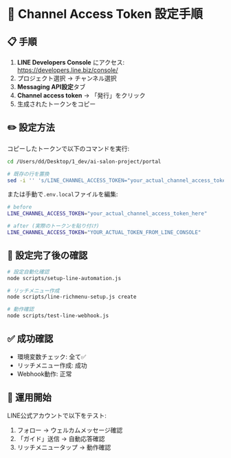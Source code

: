 # 🔑 Channel Access Token 設定手順

## 📋 手順

1. **LINE Developers Console** にアクセス: https://developers.line.biz/console/
2. プロジェクト選択 → チャンネル選択
3. **Messaging API設定**タブ
4. **Channel access token** → 「発行」をクリック
5. 生成されたトークンをコピー

## ✏️ 設定方法

コピーしたトークンで以下のコマンドを実行:

```bash
cd /Users/dd/Desktop/1_dev/ai-salon-project/portal

# 既存の行を置換
sed -i '' 's/LINE_CHANNEL_ACCESS_TOKEN="your_actual_channel_access_token_here"/LINE_CHANNEL_ACCESS_TOKEN="YOUR_COPIED_TOKEN_HERE"/' .env.local
```

または手動で`.env.local`ファイルを編集:
```bash
# before
LINE_CHANNEL_ACCESS_TOKEN="your_actual_channel_access_token_here"

# after (実際のトークンを貼り付け)
LINE_CHANNEL_ACCESS_TOKEN="YOUR_ACTUAL_TOKEN_FROM_LINE_CONSOLE"
```

## 🚀 設定完了後の確認

```bash
# 設定自動化確認
node scripts/setup-line-automation.js

# リッチメニュー作成
node scripts/line-richmenu-setup.js create

# 動作確認
node scripts/test-line-webhook.js
```

## ✅ 成功確認

- 環境変数チェック: 全て✅
- リッチメニュー作成: 成功
- Webhook動作: 正常

## 🎯 運用開始

LINE公式アカウントで以下をテスト:
1. フォロー → ウェルカムメッセージ確認
2. 「ガイド」送信 → 自動応答確認
3. リッチメニュータップ → 動作確認